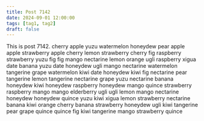 ```yaml
---
title: Post 7142
date: 2024-09-01 12:00:00
tags: [tag1, tag2]
draft: false
---
```

This is post 7142.
cherry
apple
yuzu
watermelon
honeydew
pear
apple
apple
strawberry
apple
cherry
lemon
strawberry
cherry
fig
raspberry
strawberry
yuzu
fig
fig
mango
nectarine
lemon
orange
ugli
raspberry
xigua
date
banana
yuzu
date
honeydew
ugli
mango
nectarine
watermelon
tangerine
grape
watermelon
kiwi
date
honeydew
kiwi
fig
nectarine
pear
tangerine
lemon
tangerine
nectarine
grape
yuzu
nectarine
banana
honeydew
kiwi
honeydew
raspberry
honeydew
mango
quince
strawberry
raspberry
mango
mango
elderberry
ugli
ugli
lemon
mango
nectarine
honeydew
honeydew
quince
yuzu
kiwi
xigua
lemon
strawberry
nectarine
banana
kiwi
orange
cherry
banana
strawberry
honeydew
ugli
kiwi
tangerine
pear
grape
quince
quince
fig
kiwi
tangerine
mango
strawberry
quince
